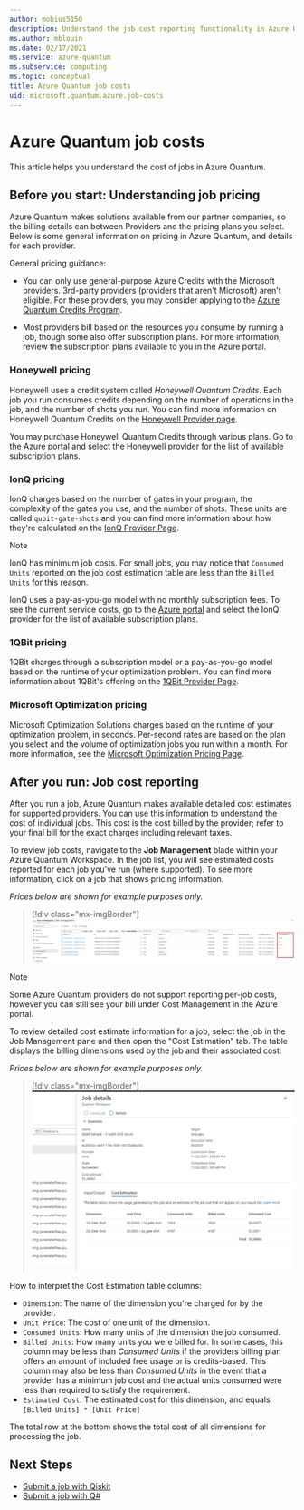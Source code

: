 ```yaml
---
author: mobius5150
description: Understand the job cost reporting functionality in Azure Quantum.
ms.author: mblouin
ms.date: 02/17/2021
ms.service: azure-quantum
ms.subservice: computing
ms.topic: conceptual
title: Azure Quantum job costs
uid: microsoft.quantum.azure.job-costs
---
```


# Azure Quantum job costs
This article helps you understand the cost of jobs in Azure Quantum. 

## Before you start: Understanding job pricing
Azure Quantum makes solutions available from our partner companies, so the billing details can between Providers and the pricing plans you select. Below is some general information on pricing in Azure Quantum, and details for each provider.

General pricing guidance:

- You can only use general-purpose Azure Credits with the Microsoft providers. 3rd-party providers (providers that aren't Microsoft) aren't eligible. For these providers, you may consider applying to the [Azure Quantum Credits Program](https://aka.ms/aq/credits).

- Most providers bill based on the resources you consume by running a job, though some also offer subscription plans. For more information, review the subscription plans available to you in the Azure portal.

### Honeywell pricing
Honeywell uses a credit system called *Honeywell Quantum Credits*. Each job you run consumes credits depending on the number of operations in the job, and the number of shots you run. You can find more information on Honeywell Quantum Credits on the [Honeywell Provider page](xref:microsoft.quantum.providers.honeywell).

You may purchase Honeywell Quantum Credits through various plans. Go to the [Azure portal](https://aka.ms/AQ/CreateWorkspace) and select the Honeywell provider for the list of available subscription plans.

### IonQ pricing
IonQ charges based on the number of gates in your program, the complexity of the gates you use, and the number of shots. These units are called `qubit-gate-shots` and you can find more information about how they're calculated on the [IonQ Provider Page](xref:microsoft.quantum.providers.ionq).

> [!NOTE]
> IonQ has minimum job costs. For small jobs, you may notice that `Consumed Units` reported on the job cost estimation table are less than the `Billed Units` for this reason.

IonQ uses a pay-as-you-go model with no monthly subscription fees. To see the current service costs, go to the [Azure portal](https://aka.ms/AQ/CreateWorkspace) and select the IonQ provider for the list of available subscription plans.

### 1QBit pricing
1QBit charges through a subscription model or a pay-as-you-go model based on the runtime of your optimization problem. You can find more information about 1QBit's offering on the [1QBit Provider Page](xref:microsoft.quantum.providers.optimization.1qbit).

### Microsoft Optimization pricing
Microsoft Optimization Solutions charges based on the runtime of your optimization problem, in seconds. Per-second rates are based on the plan you select and the volume of optimization jobs you run within a month. For more information, see the [Microsoft Optimization Pricing Page](https://azure.microsoft.com/pricing/details/azure-quantum/).

## After you run: Job cost reporting
After you run a job, Azure Quantum makes available detailed cost estimates for supported providers. You can use this information to understand the cost of individual jobs. This cost is the cost billed by the provider; refer to your final bill for the exact charges including relevant taxes.

To review job costs, navigate to the **Job Management** blade within your Azure Quantum Workspace. In the job list, you will see estimated costs reported for each job you've run (where supported). To see more information, click on a job that shows pricing information.

_Prices below are shown for example purposes only._

> [!div class="mx-imgBorder"]
[ ![The Job Management blade, with the Cost Estimate column highlighted](./media/job-costs/job-table-with-costs.png) ](./media/job-costs/job-table-with-costs.png#lightbox)

> [!NOTE]
> Some Azure Quantum providers do not support reporting per-job costs, however you can still see your bill under Cost Management in the Azure portal.

To review detailed cost estimate information for a job, select the job in the Job Management pane and then open the "Cost Estimation" tab. The table displays the billing dimensions used by the job and their associated cost.

_Prices below are shown for example purposes only._

> [!div class="mx-imgBorder"]
![The Job Details pane for a quantum job, with the Cost Estimation tab selected](./media/job-costs/job-cost-details.png)

How to interpret the Cost Estimation table columns:
- `Dimension`: The name of the dimension you're charged for by the provider.
- `Unit Price`: The cost of one unit of the dimension.
- `Consumed Units`: How many units of the dimension the job consumed.
- `Billed Units`: How many units you were billed for. In some cases, this column may be less than _Consumed Units_ if the providers billing plan offers an amount of included free usage or is credits-based. This column may also be less than _Consumed Units_ in the event that a provider has a minimum job cost and the actual units consumed were less than required to satisfy the requirement.
- `Estimated Cost`: The estimated cost for this dimension, and equals `[Billed Units] * [Unit Price]`

The total row at the bottom shows the total cost of all dimensions for processing the job.

## Next Steps

- [Submit a job with Qiskit](xref:microsoft.quantum.quickstarts.computing.qiskit)
- [Submit a job with Q#](xref:microsoft.quantum.quickstarts.computing)